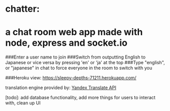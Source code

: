 # chatter:
# a chat room web app made with node, express and socket.io

###Enter a user name to join
###Switch from outputting English to Japanese or vice versa by pressing 'en' or 'ja' at the top
###Type "english", or "japanese" in chat to force everyone in the room to switch with you

###Heroku view: https://sleepy-depths-71211.herokuapp.com/

translation engine provided by: [Yandex Translate API](https://tech.yandex.com/translate/)

[todo]: add database functionality, add more things for users to interact with, clean up UI
